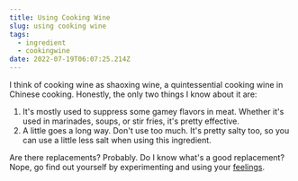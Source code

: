 ```yaml
---
title: Using Cooking Wine
slug: using cooking wine
tags:
  - ingredient
  - cookingwine
date: 2022-07-19T06:07:25.214Z
---
```


I think of cooking wine as shaoxing wine, a quintessential cooking wine in Chinese cooking. Honestly, the only two things I know about it are:

1. It's mostly used to suppress some gamey flavors in meat. Whether it's used in marinades, soups, or stir fries, it's pretty effective.
1. A little goes a long way. Don't use too much. It's pretty salty too, so you can use a little less salt when using this ingredient.

Are there replacements? Probably. Do I know what's a good replacement? Nope, go find out yourself by experimenting and using your [feelings](/principles/cooking-with-feelings).
